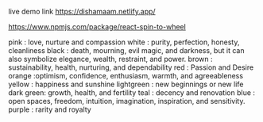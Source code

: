 live demo link https://dishamaam.netlify.app/

https://www.npmjs.com/package/react-spin-to-wheel


pink : love, nurture and compassion
white : purity, perfection, honesty, cleanliness
black : death, mourning, evil magic, and darkness, but it can also symbolize elegance, wealth, restraint, and power.
brown : sustainability, health, nurturing, and dependability
red : Passion and Desire
orange :optimism, confidence, enthusiasm, warmth, and agreeableness
yellow : happiness and sunshine
lightgreen : new beginnings or new life
dark green: growth, health, and fertility
teal : decency and renovation
blue : open spaces, freedom, intuition, imagination, inspiration, and sensitivity.
purple :  rarity and royalty

